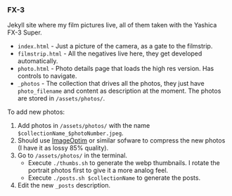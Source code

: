 ### FX-3

Jekyll site where my film pictures live, all of them taken with the Yashica FX-3 Super.

- `index.html` - Just a picture of the camera, as a gate to the filmstrip.
- `filmstrip.html` - All the negatives live here, they get developed automatically.
- `photo.html` - Photo details page that loads the high res version. Has controls to navigate.
- `_photos` - The collection that drives all the photos, they just have `photo_filename` and content as description at the moment. The photos are stored in `/assets/photos/`.


To add new photos:

1. Add photos in `/assets/photos/` with the name `$collectionName_$photoNumber.jpeg`.
2. Should use [ImageOptim](https://imageoptim.com/mac) or similar sofware to compress the new photos (I have it as lossy 85% quality).
3. Go to `/assets/photos/` in the terminal. 
   - Execute `./thumbs.sh` to generate the webp thumbnails. I rotate the portrait photos first to give it a more analog feel.
   - Execute `./posts.sh $collectionName` to generate the posts.
4. Edit the new `_posts` description.
